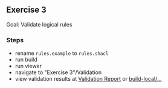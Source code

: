 ## Exercise 3

Goal: Validate logical rules

### Steps
- rename `rules.example` to `rules.shacl` 
- run build
- run viewer
- navigate to "Exercise 3"/Validation
- view validation results at [Validation Report](../validation) or [build-local/...](/register/build-local/tests/bbr/template/exercise3/_report.json)